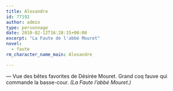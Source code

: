 ```yaml
---
title: Alexandre
id: 77192
author: admin
type: personnage
date: 2010-02-12T16:28:15+00:00
excerpt: "La Faute de l'abbé Mouret"
novel:
  - faute
rm_character_name_main: Alexandre

---
```

— Vue des bêtes favorites de Désirée Mouret. Grand coq fauve qui commande la basse-cour. _(La Faute l&rsquo;abbé Mouret.)_